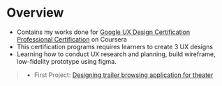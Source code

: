 # Overview
- Contains my works done for [Google UX Design Certification Professional Certification](https://www.coursera.org/professional-certificates/google-ux-design?utm_source=gg&utm_medium=sem&utm_campaign=15-GoogleUXDesign-ROW&utm_content=B2C&campaignid=12566638067&adgroupid=119528847117&device=c&keyword=ux%20designers&matchtype=b&network=g&devicemodel=&adpostion=&creativeid=507197228295&hide_mobile_promo&gclid=EAIaIQobChMIsdietMDw-gIVtZVLBR1t5ARjEAAYASAAEgJMT_D_BwE) on Coursera
- This certification programs requires learners to create 3 UX designs
- Learning how to conduct UX research and planning, build wireframe, low-fidelity prototype using figma.
> - First Project: [Designing trailer browsing application for theater](https://github.com/chewzzz1014/UX-design-projects/tree/master/trailer-browsing-app)
